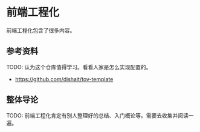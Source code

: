 # 前端工程化

前端工程化包含了很多内容。

## 参考资料

TODO: 认为这个仓库值得学习。看看人家是怎么实现配置的。

- https://github.com/dishait/tov-template

## 整体导论

TODO: 前端工程化肯定有别人整理好的总结、入门概论等。需要去收集并阅读一遍。

